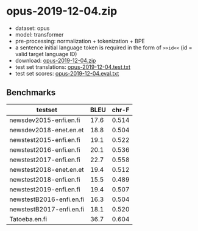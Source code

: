 # opus-2019-12-04.zip

* dataset: opus
* model: transformer
* pre-processing: normalization + tokenization + BPE
* a sentence initial language token is required in the form of `>>id<<` (id = valid target language ID)
* download: [opus-2019-12-04.zip](https://object.pouta.csc.fi/OPUS-MT-models/en+fr-et+hu+fi/opus-2019-12-04.zip)
* test set translations: [opus-2019-12-04.test.txt](https://object.pouta.csc.fi/OPUS-MT-models/en+fr-et+hu+fi/opus-2019-12-04.test.txt)
* test set scores: [opus-2019-12-04.eval.txt](https://object.pouta.csc.fi/OPUS-MT-models/en+fr-et+hu+fi/opus-2019-12-04.eval.txt)

## Benchmarks

| testset               | BLEU  | chr-F |
|-----------------------|-------|-------|
| newsdev2015-enfi.en.fi 	| 17.6 	| 0.514 |
| newsdev2018-enet.en.et 	| 18.8 	| 0.504 |
| newstest2015-enfi.en.fi 	| 19.1 	| 0.522 |
| newstest2016-enfi.en.fi 	| 20.1 	| 0.536 |
| newstest2017-enfi.en.fi 	| 22.7 	| 0.558 |
| newstest2018-enet.en.et 	| 19.4 	| 0.512 |
| newstest2018-enfi.en.fi 	| 15.5 	| 0.489 |
| newstest2019-enfi.en.fi 	| 19.4 	| 0.507 |
| newstestB2016-enfi.en.fi 	| 16.3 	| 0.504 |
| newstestB2017-enfi.en.fi 	| 18.1 	| 0.520 |
| Tatoeba.en.fi 	| 36.7 	| 0.604 |

